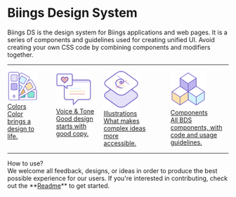 <h1 class="title is-2">Biings <span class="has-text-weight-light">Design System</span></h1>
<p class="subtitle is-5">
    <span class="has-text-weight-semibold">Biings DS</span> is the design system for Biings applications and web pages. It is a series of components and guidelines used for creating unified UI.
    Avoid creating your own CSS code by combining components and modifiers together.
</p>

<hr>

<div class="columns is-multiline is-mobile is-variable">
    <div class="column is-half-desktop is-full-tablet">
        <a href="#/color" class="box is-well is-relaxed hover-to-popping">
            <img src="media/appcomp.png" width="80" class="no-zoom"/>
            <div>
                <div class="title is-3 has-text-primary has-text-weight-light">Colors</div>
                <div class="subtitle is-6">Color brings a design to life.</div>
            </div>
        </a>
    </div>
    <div class="column is-12 is-hidden-desktop"></div>
    <div class="column is-half-desktop is-full-tablet">
        <a href="#/voice" class="box is-well is-relaxed hover-to-popping">
            <img src="media/voice.png" width="80" class="no-zoom"/>
            <div>
                <div class="title is-3 has-text-primary has-text-weight-light">Voice & Tone</div>
                <div class="subtitle is-6">Good design starts with good copy.</div>
            </div>
        </a>
    </div>
    <div class="column is-half-desktop is-full-tablet">
        <a href="#/illustration" class="box is-well is-relaxed hover-to-popping">
            <img src="media/layout.png" width="80" class="no-zoom"/>
            <div>
                <div class="title is-3 has-text-primary has-text-weight-light">Illustrations</div>
                <div class="subtitle is-6">What makes complex ideas more accessible.</div>
            </div>
        </a>
    </div>
    <div class="column is-12 is-hidden-desktop"></div>
    <div class="column is-half-desktop is-full-tablet">
        <a href="#/avatar" class="box is-well is-relaxed hover-to-popping">
            <img src="media/components.png" width="80" class="no-zoom"/>
            <div>
                <div class="title is-3 has-text-primary has-text-weight-light">Components</div>
                <div class="subtitle is-6">All BDS components, with code and usage guidelines.</div>
            </div>
        </a>
    </div>
</div>

<hr>

<div class="box is-bordered is-relaxed">
    <div class="title is-spaced is-3 has-text-weight-light has-text-grey-darker">How to use?</div>
    <div class="subtitle is-6 has-text-grey-darker">
        We welcome all feedback, designs, or ideas in order to produce the best possible experience for our users. If you're interested in contributing, check out the **<a href="#/readme">Readme</a>** to get started.
    </div>
</div>